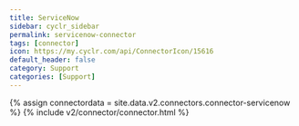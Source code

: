 ```yaml
---
title: ServiceNow
sidebar: cyclr_sidebar
permalink: servicenow-connector
tags: [connector]
icon: https://my.cyclr.com/api/ConnectorIcon/15616
default_header: false
category: Support
categories: [Support]
---
```

{% assign connectordata = site.data.v2.connectors.connector-servicenow %}
{% include v2/connector/connector.html %}	